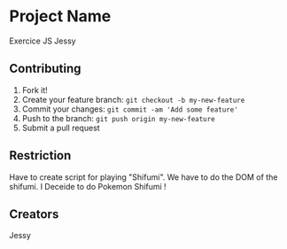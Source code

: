 # Project Name
Exercice JS Jessy

## Contributing
1. Fork it!
2. Create your feature branch: `git checkout -b my-new-feature`
3. Commit your changes: `git commit -am 'Add some feature'`
4. Push to the branch: `git push origin my-new-feature`
5. Submit a pull request

## Restriction

Have to create script for playing "Shifumi".
We have to do the DOM of the shifumi.
I Deceide to do Pokemon Shifumi !

## Creators

Jessy
